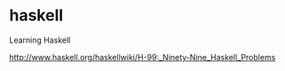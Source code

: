 haskell
=======

Learning Haskell

http://www.haskell.org/haskellwiki/H-99:_Ninety-Nine_Haskell_Problems